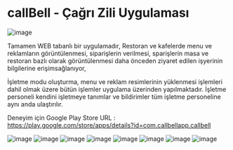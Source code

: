 # callBell - Çağrı Zili Uygulaması

![image](https://user-images.githubusercontent.com/58965229/126894825-4c948fd0-8fd6-4ee5-92cb-9c06bf507da4.png)


Tamamen WEB tabanlı bir uygulamadır, Restoran ve kafelerde menu ve reklamların görüntülenmesi, siparişlerin verilmesi, 
sparişlerin masa ve restoran bazlı olarak görüntülenmesi daha önceden ziyaret edilen işyerinin bilgilerine erişimsağlanıyor,

İşletme modu oluşturma, menu ve reklam resimlerinin yüklenmesi işlemleri dahil olmak üzere bütün işlemler uygulama üzerinden yapılmaktadır.
İşletme personeli kendini işletmeye tanımlar ve bildirimler tüm işletme personeline aynı anda ulaştırılır.

Deneyim için Google Play Store URL : https://play.google.com/store/apps/details?id=com.callbellapp.callbell

![image](https://user-images.githubusercontent.com/58965229/126894797-7eff1e24-7260-4c9f-9b16-52e51488d6d5.jpeg)
![image](https://user-images.githubusercontent.com/58965229/126894799-ec71548e-fc21-4d39-8060-e3a8e541d06b.jpeg)
![image](https://user-images.githubusercontent.com/58965229/126894800-5dcf7eae-5a6d-488d-b005-b4046d3ef981.jpeg)
![image](https://user-images.githubusercontent.com/58965229/126894805-45aaa8d5-edc0-4dbf-ad04-673550aabfac.jpeg)
![image](https://user-images.githubusercontent.com/58965229/126894811-1b891676-c18d-48b7-ae9c-33b95f9731d4.jpeg)
![image](https://user-images.githubusercontent.com/58965229/126894812-37d4294d-956b-4b96-b94f-c3799fe120ab.jpeg)
![image](https://user-images.githubusercontent.com/58965229/126894816-0549b9eb-d65c-4a42-8d7b-bbc47a974b81.jpeg)
![image](https://user-images.githubusercontent.com/58965229/126894820-4e2aef28-b17b-4393-91d9-909089019a1d.jpeg)


